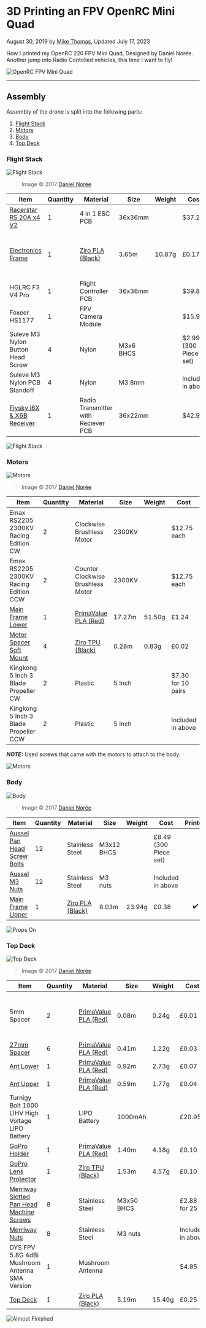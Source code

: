 # 3D Printing an FPV OpenRC Mini Quad

August 30, 2019 by [Mike Thomas](https://github.com/mikepthomas),
Updated July 17, 2023

How I printed my OpenRC 220 FPV Mini Quad, Designed by Daniel Norée. Another jump into Radio Contolled vehicles, this time I want to fly!

![OpenRC FPV Mini Quad](https://github.com/mikepthomas/mikepthomas.github.io/raw/develop/src/img/openrc-mini-quad/mini-quad-hero.jpg)

---

## Assembly

Assembly of the drone is split into the following parts:

1. [Flight Stack](#flight-stack)
2. [Motors](#motors)
3. [Body](#body)
4. [Top Deck](#top-deck)

### Flight Stack

![Flight Stack](https://cdn.thingiverse.com/renders/26/51/4f/9f/11/fb69c74314b1c4dd86291f720344c80b_preview_featured.jpg)

> Image &copy; 2017 [Daniel Norée](https://danielnoree.com/)

| Item                                                                                                                                                                                                              | Quantity | Material                                               | Size      | Weight | Cost                  |      Printed       | Notes                                                  |
| ----------------------------------------------------------------------------------------------------------------------------------------------------------------------------------------------------------------- | -------- | ------------------------------------------------------ | --------- | ------ | --------------------- | :----------------: | ------------------------------------------------------ |
| [Racerstar RS 20A x4 V2](https://www.banggood.com/Racerstar-RS20Ax4-V2-20A-BB2-48MHz-Blheli_S-2-4S-Opto-Oneshot42-Multishot-4-in-1-ESC-for-FPV-Racer-p-1080541.html)                                              | 1        | 4 in 1 ESC PCB                                         | 36x36mm   |        | $37.23                |                    |                                                        |
| [Electronics Frame](https://www.thingiverse.com/thing:2037868/files)                                                                                                                                              | 1        | [Ziro PLA (Black)](printer-filament.md#ziro-pla-black) | 3.65m     | 10.87g | £0.17                 | :heavy_check_mark: | Originally printed in red but it broke during assembly |
| HGLRC F3 V4 Pro                                                                                                                                                                                                   | 1        | Flight Controller PCB                                  | 36x36mm   |        | $39.80                |                    |                                                        |
| Foxeer HS1177                                                                                                                                                                                                     | 1        | FPV Camera Module                                      |           |        | $15.90                |                    |                                                        |
| Suleve M3 Nylon Button Head Screw                                                                                                                                                                                 | 4        | Nylon                                                  | M3x6 BHCS |        | $2.99 (300 Piece set) |                    |                                                        |
| Suleve M3 Nylon PCB Standoff                                                                                                                                                                                      | 4        | Nylon                                                  | M3 8mm    |        | Included in above     |                    |                                                        |
| [Flysky i6X & X6B Receiver](https://www.banggood.com/FlySky-i6X-FS-i6X-2_4GHz-10CH-AFHDS-2A-RC-Radio-Transmitter-With-X6B-or-IA6B-or-A8S-Receiver-for-FPV-RC-Drone-Engineering-Vehicle-Boat-Robot-p-1090406.html) | 1        | Radio Transmitter with Reciever PCB                    | 36x22mm   |        | $42.99                |                    |                                                        |

![Flight Stack](https://github.com/mikepthomas/mikepthomas.github.io/raw/develop/src/img/openrc-mini-quad/flight-stack.jpg)

### Motors

![Motors](https://cdn.thingiverse.com/renders/32/6d/40/f7/05/e722d113b2fb009ba3426204cb3afb86_preview_featured.jpg)

> Image &copy; 2017 [Daniel Norée](https://danielnoree.com/)

| Item                                                                       | Quantity | Material                                                       | Size   | Weight | Cost               |      Printed       | Notes                              |
| -------------------------------------------------------------------------- | -------- | -------------------------------------------------------------- | ------ | ------ | ------------------ | :----------------: | ---------------------------------- |
| Emax RS2205 2300KV Racing Edition CW                                       | 2        | Clockwise Brushless Motor                                      | 2300KV |        | $12.75 each        |                    |                                    |
| Emax RS2205 2300KV Racing Edition CCW                                      | 2        | Counter Clockwise Brushless Motor                              | 2300KV |        | $12.75 each        |                    |                                    |
| [Main Frame Lower](https://danielnoree.com/openrc-fpv-mini-quad-v1-5/)     | 1        | [PrimaValue PLA (Red)](printer-filament.md#primavalue-pla-red) | 17.27m | 51.50g | £1.24              | :heavy_check_mark: |                                    |
| [Motor Spacer Soft Mount](https://www.thingiverse.com/thing:2037868/files) | 4        | [Ziro TPU (Black)](printer-filament.md#ziro-tpu-black)         | 0.28m  | 0.83g  | £0.02              | :heavy_check_mark: | Did not fit the motors I purchased |
| Kingkong 5 Inch 3 Blade Propeller CW                                       | 2        | Plastic                                                        | 5 Inch |        | $7.30 for 10 pairs |                    |                                    |
| Kingkong 5 Inch 3 Blade Propeller CCW                                      | 2        | Plastic                                                        | 5 Inch |        | Included in above  |                    |                                    |

**_NOTE:_** Used screws that came with the motors to attach to the body.

![Motors](https://github.com/mikepthomas/mikepthomas.github.io/raw/develop/src/img/openrc-mini-quad/motors.jpg)

### Body

![Body](https://cdn.thingiverse.com/renders/9a/75/f9/fa/7d/cef882309c568e1bed7d872d4704287f_preview_featured.jpg)

> Image &copy; 2017 [Daniel Norée](https://danielnoree.com/)

| Item                                                                          | Quantity | Material                                               | Size       | Weight | Cost                  |      Printed       | Notes |
| ----------------------------------------------------------------------------- | -------- | ------------------------------------------------------ | ---------- | ------ | --------------------- | :----------------: | ----- |
| [Aussel Pan Head Screw Bolts](https://www.amazon.co.uk/gp/product/B071J1CQWS) | 12       | Stainless Steel                                        | M3x12 BHCS |        | £8.49 (300 Piece set) |                    |       |
| [Aussel M3 Nuts](https://www.amazon.co.uk/gp/product/B071J1CQWS)              | 12       | Stainless Steel                                        | M3 nuts    |        | Included in above     |                    |       |
| [Main Frame Upper](https://danielnoree.com/openrc-fpv-mini-quad-v1-5/)        | 1        | [Ziro PLA (Black)](printer-filament.md#ziro-pla-black) | 8.03m      | 23.94g | £0.38                 | :heavy_check_mark: |       |

![Props On](https://github.com/mikepthomas/mikepthomas.github.io/raw/develop/src/img/openrc-mini-quad/props-on.jpg)

### Top Deck

![Top Deck](https://cdn.thingiverse.com/renders/e9/2e/ea/14/b2/82582c0da2d639c3dfffda954992fd8e_preview_featured.jpg)

> Image &copy; 2017 [Daniel Norée](https://danielnoree.com/)

| Item                                                                               | Quantity | Material                                                       | Size       | Weight | Cost              |      Printed       | Notes                                |
| ---------------------------------------------------------------------------------- | -------- | -------------------------------------------------------------- | ---------- | ------ | ----------------- | :----------------: | ------------------------------------ |
| 5mm Spacer                                                                         | 2        | [PrimaValue PLA (Red)](printer-filament.md#primavalue-pla-red) | 0.08m      | 0.24g  | £0.01             | :heavy_check_mark: | Z scaled versions of the 27mm spacer |
| [27mm Spacer](https://danielnoree.com/openrc-fpv-mini-quad-v1-5/)                  | 6        | [PrimaValue PLA (Red)](printer-filament.md#primavalue-pla-red) | 0.41m      | 1.22g  | £0.03             | :heavy_check_mark: |                                      |
| [Ant Lower](https://www.thingiverse.com/thing:2037868/files)                       | 1        | [PrimaValue PLA (Red)](printer-filament.md#primavalue-pla-red) | 0.92m      | 2.73g  | £0.07             | :heavy_check_mark: |                                      |
| [Ant Upper](https://www.thingiverse.com/thing:2037868/files)                       | 1        | [PrimaValue PLA (Red)](printer-filament.md#primavalue-pla-red) | 0.59m      | 1.77g  | £0.04             | :heavy_check_mark: |                                      |
| Turnigy Bolt 1000 LIHV High Voltage LIPO Battery                                   | 1        | LIPO Battery                                                   | 1000mAh    |        | £20.95            |                    |                                      |
| [GoPro Holder](https://www.thingiverse.com/thing:2037868/files)                    | 1        | [PrimaValue PLA (Red)](printer-filament.md#primavalue-pla-red) | 1.40m      | 4.18g  | £0.10             | :heavy_check_mark: |                                      |
| [GoPro Lens Protector](https://www.thingiverse.com/thing:2037868/files)            | 1        | [Ziro TPU (Black)](printer-filament.md#ziro-tpu-black)         | 1.53m      | 4.57g  | £0.10             | :heavy_check_mark: |                                      |
| [Merriway Slotted Pan Head Machine Screws](https://www.amazon.co.uk/dp/B00OBFRUZI) | 8        | Stainless Steel                                                | M3x50 BHCS |        | £2.88 for 25      |                    |                                      |
| [Merriway Nuts](https://www.amazon.co.uk/dp/B00OBFRUZI)                            | 8        | Stainless Steel                                                | M3 nuts    |        | Included in above |                    |                                      |
| DYS FPV 5.8G 4dBi Mushroom Antenna SMA Version                                     | 1        | Mushroom Antenna                                               |            |        | $4.85             |                    |                                      |
| [Top Deck](https://www.thingiverse.com/thing:2037868/files)                        | 1        | [Ziro PLA (Black)](printer-filament.md#ziro-pla-black)         | 5.19m      | 15.49g | £0.25             | :heavy_check_mark: |                                      |

![Almost Finished](https://github.com/mikepthomas/mikepthomas.github.io/raw/develop/src/img/openrc-mini-quad/almost-finished.jpg)
